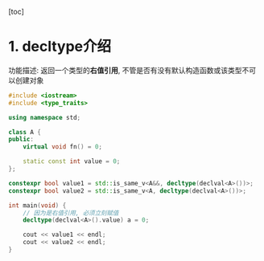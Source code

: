 [toc]

# 1. decltype介绍

功能描述: 返回一个类型的**右值引用**, 不管是否有没有默认构造函数或该类型不可以创建对象

```c++
#include <iostream>
#include <type_traits>

using namespace std;

class A {
public:
	virtual void fn() = 0;

	static const int value = 0;
};

constexpr bool value1 = std::is_same_v<A&&, decltype(declval<A>())>;
constexpr bool value2 = std::is_same_v<A, decltype(declval<A>())>;

int main(void) {
	// 因为是右值引用, 必须立刻赋值
	decltype(declval<A>().value) a = 0;

	cout << value1 << endl;
	cout << value2 << endl;
}
```

